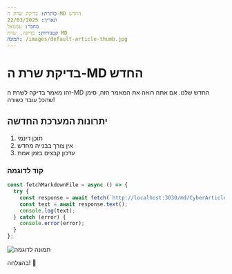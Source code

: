 ```yaml
---
כותרת: בדיקת שרת ה-MD החדש
תאריך: 22/03/2025
מחבר: עמנואל
קטגוריות: בדיקה, שרת MD
תמונה: /images/default-article-thumb.jpg
---
```


# בדיקת שרת ה-MD החדש

זהו מאמר בדיקה לשרת ה-MD החדש שלנו. אם אתה רואה את המאמר הזה, סימן שהכל עובד כשורה!

## יתרונות המערכת החדשה

1. תוכן דינמי
2. אין צורך בבנייה מחדש
3. עדכון קבצים בזמן אמת

### קוד לדוגמה

```javascript
const fetchMarkdownFile = async () => {
  try {
    const response = await fetch(`http://localhost:3030/md/CyberArticles/test-md-server.md`);
    const text = await response.text();
    console.log(text);
  } catch (error) {
    console.error(error);
  }
};
```

![תמונה לדוגמה](/images/default-article-thumb.jpg)

בהצלחה! 🎉
